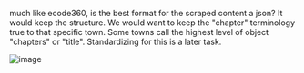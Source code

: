 much like ecode360, is the best format for the scraped content a json? It would keep the structure. We would want to keep the "chapter" terminology true to that specific town. Some towns call the highest level of object "chapters" or "title". Standardizing for this is a later task.

![image](https://github.com/user-attachments/assets/468912cc-1f19-4588-a8ee-bbda87d6b463)
